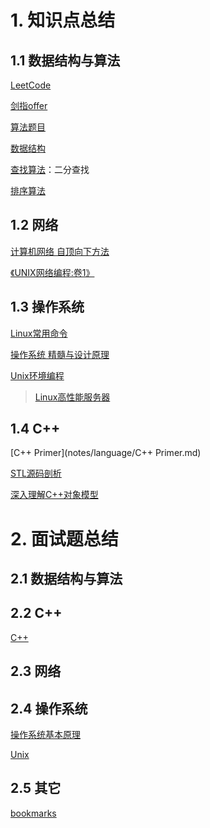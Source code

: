 # 1. 知识点总结

## 1.1 数据结构与算法

[LeetCode](https://github.com/eagleeye05/LeetCode)

[剑指offer](notes/data_structures_and_algorithms/剑指offer.md)

[算法题目](notes/data_structures_and_algorithms/算法题目.md)

[数据结构](notes/data_structures_and_algorithms/数据结构.md)

[查找算法](notes/data_structures_and_algorithms/查找算法.md)：二分查找

[排序算法](notes/data_structures_and_algorithms/排序算法.md)

## 1.2 网络

[计算机网络  自顶向下方法](notes/network/计算机网络.md)

[《UNIX网络编程:卷1》](notes/network/UNIX网络编程卷1.md)

## 1.3 操作系统

[Linux常用命令](notes/system/Linux常用命令.md)

[操作系统 精髓与设计原理](notes/system/操作系统.md)

[Unix环境编程](notes/system/Unix环境编程.md)

> [Linux高性能服务器](notes/system/Linux高性能服务器.md)

## 1.4 C++

[C++ Primer](notes/language/C++ Primer.md)

[STL源码剖析](notes/language/STL源码剖析.md)

[深入理解C++对象模型](notes/language/深入理解C++对象模型.md)

# 2. 面试题总结

## 2.1 数据结构与算法

## 2.2  C++

[C++ ](notes/interview/language/C++.md)

## 2.3 网络

## 2.4 操作系统

[操作系统基本原理](notes/interview/system/操作系统基本原理.md)

[Unix](notes/interview/system/Unix环境编程.md)

## 2.5 其它

[bookmarks](notes/interview/bookmarks.md)

  
